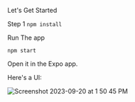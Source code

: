 Let's Get Started

Step 1
`npm install`

Run The app

`npm start`

Open it in the Expo app.

Here's a UI:

![Screenshot 2023-09-20 at 1 50 45 PM](https://github.com/FloridMaclean/Coffee-UI/assets/70654351/706e2d0f-dd87-4ead-9795-ffdfe34b37f6)
